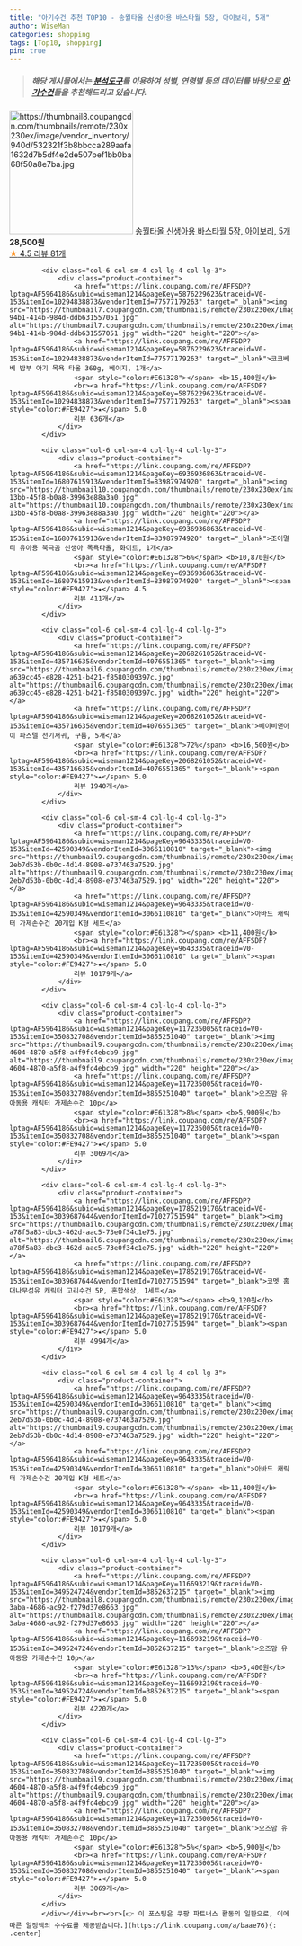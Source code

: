 ```yaml
---
title: "아기수건 추천 TOP10 - 송월타올 신생아용 바스타월 5장, 아이보리, 5개"
author: WiseMan
categories: shopping
tags: [Top10, shopping]
pin: true
---
```


> ##### 해당 게시물에서는 [**분석도구**](https://itemscout.io/)를 이용하여 **성별**, **연령별** 등의 데이터를 바탕으로 [**아기수건**](https://link.coupang.com/a/baae76)들을 추천해드리고 있습니다.
<div class="container"><div class="row">
            <div class="col-6 col-sm-4 col-lg-4 col-lg-3">
                <div class="product-container">
                    <a href="https://link.coupang.com/re/AFFSDP?lptag=AF5964186&subid=wiseman1214&pageKey=1418362319&traceid=V0-153&itemId=2455729020&vendorItemId=70449282286" target="_blank"><img src="https://thumbnail8.coupangcdn.com/thumbnails/remote/230x230ex/image/vendor_inventory/940d/532321f3b8bbcca289aafa1632d7b5df4e2de507bef1bb0ba68f50a8e7ba.jpg" alt="https://thumbnail8.coupangcdn.com/thumbnails/remote/230x230ex/image/vendor_inventory/940d/532321f3b8bbcca289aafa1632d7b5df4e2de507bef1bb0ba68f50a8e7ba.jpg" width="220" height="220"></a>
                    <a href="https://link.coupang.com/re/AFFSDP?lptag=AF5964186&subid=wiseman1214&pageKey=1418362319&traceid=V0-153&itemId=2455729020&vendorItemId=70449282286" target="_blank">송월타올 신생아용 바스타월 5장, 아이보리, 5개</a>
                    <span style="color:#E61328"></span> <b>28,500원</b>
                    <br><a href="https://link.coupang.com/re/AFFSDP?lptag=AF5964186&subid=wiseman1214&pageKey=1418362319&traceid=V0-153&itemId=2455729020&vendorItemId=70449282286" target="_blank"><span style="color:#FE9427">★</span> 4.5
                    리뷰 81개</a>
                </div>
            </div>
            
            <div class="col-6 col-sm-4 col-lg-4 col-lg-3">
                <div class="product-container">
                    <a href="https://link.coupang.com/re/AFFSDP?lptag=AF5964186&subid=wiseman1214&pageKey=5876229623&traceid=V0-153&itemId=10294838873&vendorItemId=77577179263" target="_blank"><img src="https://thumbnail7.coupangcdn.com/thumbnails/remote/230x230ex/image/retail/images/2021/07/20/10/6/7d47b991-94b1-414b-984d-ddb631557051.jpg" alt="https://thumbnail7.coupangcdn.com/thumbnails/remote/230x230ex/image/retail/images/2021/07/20/10/6/7d47b991-94b1-414b-984d-ddb631557051.jpg" width="220" height="220"></a>
                    <a href="https://link.coupang.com/re/AFFSDP?lptag=AF5964186&subid=wiseman1214&pageKey=5876229623&traceid=V0-153&itemId=10294838873&vendorItemId=77577179263" target="_blank">코코베베 밤부 아기 목욕 타올 360g, 베이지, 1개</a>
                    <span style="color:#E61328"></span> <b>15,400원</b>
                    <br><a href="https://link.coupang.com/re/AFFSDP?lptag=AF5964186&subid=wiseman1214&pageKey=5876229623&traceid=V0-153&itemId=10294838873&vendorItemId=77577179263" target="_blank"><span style="color:#FE9427">★</span> 5.0
                    리뷰 636개</a>
                </div>
            </div>
            
            <div class="col-6 col-sm-4 col-lg-4 col-lg-3">
                <div class="product-container">
                    <a href="https://link.coupang.com/re/AFFSDP?lptag=AF5964186&subid=wiseman1214&pageKey=6936936863&traceid=V0-153&itemId=16807615913&vendorItemId=83987974920" target="_blank"><img src="https://thumbnail10.coupangcdn.com/thumbnails/remote/230x230ex/image/retail/images/2022/11/21/16/2/708cadfc-13bb-45f8-b0a8-39963e88a3a0.jpg" alt="https://thumbnail10.coupangcdn.com/thumbnails/remote/230x230ex/image/retail/images/2022/11/21/16/2/708cadfc-13bb-45f8-b0a8-39963e88a3a0.jpg" width="220" height="220"></a>
                    <a href="https://link.coupang.com/re/AFFSDP?lptag=AF5964186&subid=wiseman1214&pageKey=6936936863&traceid=V0-153&itemId=16807615913&vendorItemId=83987974920" target="_blank">조이멀티 유아용 북극곰 신생아 목욕타올, 화이트, 1개</a>
                    <span style="color:#E61328">6%</span> <b>10,870원</b>
                    <br><a href="https://link.coupang.com/re/AFFSDP?lptag=AF5964186&subid=wiseman1214&pageKey=6936936863&traceid=V0-153&itemId=16807615913&vendorItemId=83987974920" target="_blank"><span style="color:#FE9427">★</span> 4.5
                    리뷰 411개</a>
                </div>
            </div>
            
            <div class="col-6 col-sm-4 col-lg-4 col-lg-3">
                <div class="product-container">
                    <a href="https://link.coupang.com/re/AFFSDP?lptag=AF5964186&subid=wiseman1214&pageKey=2068261052&traceid=V0-153&itemId=435716635&vendorItemId=4076551365" target="_blank"><img src="https://thumbnail6.coupangcdn.com/thumbnails/remote/230x230ex/image/retail/images/23083730499914-a639cc45-e828-4251-b421-f8580309397c.jpg" alt="https://thumbnail6.coupangcdn.com/thumbnails/remote/230x230ex/image/retail/images/23083730499914-a639cc45-e828-4251-b421-f8580309397c.jpg" width="220" height="220"></a>
                    <a href="https://link.coupang.com/re/AFFSDP?lptag=AF5964186&subid=wiseman1214&pageKey=2068261052&traceid=V0-153&itemId=435716635&vendorItemId=4076551365" target="_blank">베이비앤아이 파스텔 천기저귀, 구름, 5개</a>
                    <span style="color:#E61328">72%</span> <b>16,500원</b>
                    <br><a href="https://link.coupang.com/re/AFFSDP?lptag=AF5964186&subid=wiseman1214&pageKey=2068261052&traceid=V0-153&itemId=435716635&vendorItemId=4076551365" target="_blank"><span style="color:#FE9427">★</span> 5.0
                    리뷰 1940개</a>
                </div>
            </div>
            
            <div class="col-6 col-sm-4 col-lg-4 col-lg-3">
                <div class="product-container">
                    <a href="https://link.coupang.com/re/AFFSDP?lptag=AF5964186&subid=wiseman1214&pageKey=9643335&traceid=V0-153&itemId=42590349&vendorItemId=3066110810" target="_blank"><img src="https://thumbnail9.coupangcdn.com/thumbnails/remote/230x230ex/image/retail/images/1670589535924732-2eb7d53b-0b0c-4d14-8908-e737463a7529.jpg" alt="https://thumbnail9.coupangcdn.com/thumbnails/remote/230x230ex/image/retail/images/1670589535924732-2eb7d53b-0b0c-4d14-8908-e737463a7529.jpg" width="220" height="220"></a>
                    <a href="https://link.coupang.com/re/AFFSDP?lptag=AF5964186&subid=wiseman1214&pageKey=9643335&traceid=V0-153&itemId=42590349&vendorItemId=3066110810" target="_blank">아바드 캐릭터 가제손수건 20개입 K형 세트</a>
                    <span style="color:#E61328"></span> <b>11,400원</b>
                    <br><a href="https://link.coupang.com/re/AFFSDP?lptag=AF5964186&subid=wiseman1214&pageKey=9643335&traceid=V0-153&itemId=42590349&vendorItemId=3066110810" target="_blank"><span style="color:#FE9427">★</span> 5.0
                    리뷰 10179개</a>
                </div>
            </div>
            
            <div class="col-6 col-sm-4 col-lg-4 col-lg-3">
                <div class="product-container">
                    <a href="https://link.coupang.com/re/AFFSDP?lptag=AF5964186&subid=wiseman1214&pageKey=117235005&traceid=V0-153&itemId=350832708&vendorItemId=3855251040" target="_blank"><img src="https://thumbnail9.coupangcdn.com/thumbnails/remote/230x230ex/image/retail/images/2018/08/02/17/3/d02e0bbd-4604-4870-a5f8-a4f9fc4ebcb9.jpg" alt="https://thumbnail9.coupangcdn.com/thumbnails/remote/230x230ex/image/retail/images/2018/08/02/17/3/d02e0bbd-4604-4870-a5f8-a4f9fc4ebcb9.jpg" width="220" height="220"></a>
                    <a href="https://link.coupang.com/re/AFFSDP?lptag=AF5964186&subid=wiseman1214&pageKey=117235005&traceid=V0-153&itemId=350832708&vendorItemId=3855251040" target="_blank">오즈맘 유아동용 캐릭터 가제손수건 10p</a>
                    <span style="color:#E61328">8%</span> <b>5,900원</b>
                    <br><a href="https://link.coupang.com/re/AFFSDP?lptag=AF5964186&subid=wiseman1214&pageKey=117235005&traceid=V0-153&itemId=350832708&vendorItemId=3855251040" target="_blank"><span style="color:#FE9427">★</span> 5.0
                    리뷰 3069개</a>
                </div>
            </div>
            
            <div class="col-6 col-sm-4 col-lg-4 col-lg-3">
                <div class="product-container">
                    <a href="https://link.coupang.com/re/AFFSDP?lptag=AF5964186&subid=wiseman1214&pageKey=1785219170&traceid=V0-153&itemId=3039687644&vendorItemId=71027751594" target="_blank"><img src="https://thumbnail6.coupangcdn.com/thumbnails/remote/230x230ex/image/retail/images/29243353956098-a78f5a83-dbc3-462d-aac5-73e0f34c1e75.jpg" alt="https://thumbnail6.coupangcdn.com/thumbnails/remote/230x230ex/image/retail/images/29243353956098-a78f5a83-dbc3-462d-aac5-73e0f34c1e75.jpg" width="220" height="220"></a>
                    <a href="https://link.coupang.com/re/AFFSDP?lptag=AF5964186&subid=wiseman1214&pageKey=1785219170&traceid=V0-153&itemId=3039687644&vendorItemId=71027751594" target="_blank">코멧 홈 대나무섬유 캐릭터 고리수건 5P, 혼합색상, 1세트</a>
                    <span style="color:#E61328"></span> <b>9,120원</b>
                    <br><a href="https://link.coupang.com/re/AFFSDP?lptag=AF5964186&subid=wiseman1214&pageKey=1785219170&traceid=V0-153&itemId=3039687644&vendorItemId=71027751594" target="_blank"><span style="color:#FE9427">★</span> 5.0
                    리뷰 4994개</a>
                </div>
            </div>
            
            <div class="col-6 col-sm-4 col-lg-4 col-lg-3">
                <div class="product-container">
                    <a href="https://link.coupang.com/re/AFFSDP?lptag=AF5964186&subid=wiseman1214&pageKey=9643335&traceid=V0-153&itemId=42590349&vendorItemId=3066110810" target="_blank"><img src="https://thumbnail9.coupangcdn.com/thumbnails/remote/230x230ex/image/retail/images/1670589535924732-2eb7d53b-0b0c-4d14-8908-e737463a7529.jpg" alt="https://thumbnail9.coupangcdn.com/thumbnails/remote/230x230ex/image/retail/images/1670589535924732-2eb7d53b-0b0c-4d14-8908-e737463a7529.jpg" width="220" height="220"></a>
                    <a href="https://link.coupang.com/re/AFFSDP?lptag=AF5964186&subid=wiseman1214&pageKey=9643335&traceid=V0-153&itemId=42590349&vendorItemId=3066110810" target="_blank">아바드 캐릭터 가제손수건 20개입 K형 세트</a>
                    <span style="color:#E61328"></span> <b>11,400원</b>
                    <br><a href="https://link.coupang.com/re/AFFSDP?lptag=AF5964186&subid=wiseman1214&pageKey=9643335&traceid=V0-153&itemId=42590349&vendorItemId=3066110810" target="_blank"><span style="color:#FE9427">★</span> 5.0
                    리뷰 10179개</a>
                </div>
            </div>
            
            <div class="col-6 col-sm-4 col-lg-4 col-lg-3">
                <div class="product-container">
                    <a href="https://link.coupang.com/re/AFFSDP?lptag=AF5964186&subid=wiseman1214&pageKey=116693219&traceid=V0-153&itemId=349524724&vendorItemId=3852637215" target="_blank"><img src="https://thumbnail8.coupangcdn.com/thumbnails/remote/230x230ex/image/retail/images/2018/08/01/17/5/893d2de7-3aba-4686-ac92-f279d37e8663.jpg" alt="https://thumbnail8.coupangcdn.com/thumbnails/remote/230x230ex/image/retail/images/2018/08/01/17/5/893d2de7-3aba-4686-ac92-f279d37e8663.jpg" width="220" height="220"></a>
                    <a href="https://link.coupang.com/re/AFFSDP?lptag=AF5964186&subid=wiseman1214&pageKey=116693219&traceid=V0-153&itemId=349524724&vendorItemId=3852637215" target="_blank">오즈맘 유아동용 가제손수건 10p</a>
                    <span style="color:#E61328">13%</span> <b>5,400원</b>
                    <br><a href="https://link.coupang.com/re/AFFSDP?lptag=AF5964186&subid=wiseman1214&pageKey=116693219&traceid=V0-153&itemId=349524724&vendorItemId=3852637215" target="_blank"><span style="color:#FE9427">★</span> 5.0
                    리뷰 4220개</a>
                </div>
            </div>
            
            <div class="col-6 col-sm-4 col-lg-4 col-lg-3">
                <div class="product-container">
                    <a href="https://link.coupang.com/re/AFFSDP?lptag=AF5964186&subid=wiseman1214&pageKey=117235005&traceid=V0-153&itemId=350832708&vendorItemId=3855251040" target="_blank"><img src="https://thumbnail9.coupangcdn.com/thumbnails/remote/230x230ex/image/retail/images/2018/08/02/17/3/d02e0bbd-4604-4870-a5f8-a4f9fc4ebcb9.jpg" alt="https://thumbnail9.coupangcdn.com/thumbnails/remote/230x230ex/image/retail/images/2018/08/02/17/3/d02e0bbd-4604-4870-a5f8-a4f9fc4ebcb9.jpg" width="220" height="220"></a>
                    <a href="https://link.coupang.com/re/AFFSDP?lptag=AF5964186&subid=wiseman1214&pageKey=117235005&traceid=V0-153&itemId=350832708&vendorItemId=3855251040" target="_blank">오즈맘 유아동용 캐릭터 가제손수건 10p</a>
                    <span style="color:#E61328">5%</span> <b>5,900원</b>
                    <br><a href="https://link.coupang.com/re/AFFSDP?lptag=AF5964186&subid=wiseman1214&pageKey=117235005&traceid=V0-153&itemId=350832708&vendorItemId=3855251040" target="_blank"><span style="color:#FE9427">★</span> 5.0
                    리뷰 3069개</a>
                </div>
            </div>
            </div></div><br><br>[👉 이 포스팅은 쿠팡 파트너스 활동의 일환으로, 이에 따른 일정액의 수수료를 제공받습니다.](https://link.coupang.com/a/baae76){: .center}